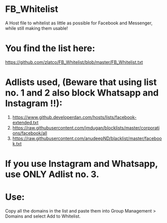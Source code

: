 # FB_Whitelist

A Host file to whitelist as little as possible for Facebook and Messenger, while still making them usable!

# You find the list here:
https://github.com/zlatco/FB_Whitelist/blob/master/FB_Whitelist.txt


# Adlists used, (Beware that using list no. 1 and 2 also block Whatsapp and Instagram !!):
1) https://www.github.developerdan.com/hosts/lists/facebook-extended.txt
2) https://raw.githubusercontent.com/jmdugan/blocklists/master/corporations/facebook/all
3) https://raw.githubusercontent.com/anudeepND/blacklist/master/facebook.txt

# If you use Instagram and Whatsapp, use ONLY Adlist no. 3.


# Use:

Copy all the domains in the list and paste them into Group Management > Domains and select Add to Whitelist.
